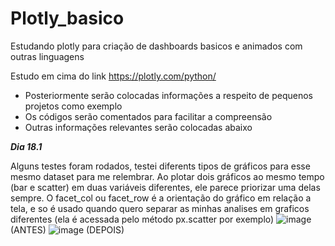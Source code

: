# Plotly_basico
Estudando plotly para criação de dashboards basicos e animados com outras linguagens

Estudo em cima do link https://plotly.com/python/

- Posteriormente serão colocadas informações a respeito de pequenos projetos como exemplo
- Os códigos serão comentados para facilitar a compreensão
- Outras informações relevantes serão colocadas abaixo

***Dia 18.1***

Alguns testes foram rodados, testei diferents tipos de gráficos para esse mesmo dataset para me relembrar. Ao plotar dois gráficos ao mesmo tempo (bar e scatter) em duas variáveis diferentes, ele parece priorizar uma delas sempre. 
O facet_col ou facet_row é a orientação do gráfico em relação a tela, e so é usado quando quero separar as minhas analises em graficos diferentes (ela é acessada pelo método px.scatter por exemplo)
![image](https://github.com/detauportuno/Plotly_basico/assets/89166187/3cdd4110-1481-4878-95d4-8dfb80177ff6) (ANTES)
![image](https://github.com/detauportuno/Plotly_basico/assets/89166187/bd53706c-7431-4a1c-a00c-9cde5e8d4388) (DEPOIS)

